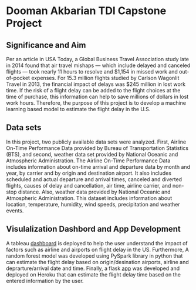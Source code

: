 # Dooman Akbarian TDI Capstone Project

## Significance and Aim

Per an article in USA Today, a Global Business Travel Association study late in 2014 found that air travel mishaps — which include delayed and canceled flights — took nearly 11 hours to resolve and $1,154 in missed work and out-of-pocket expenses. For 15.3 million flights studied by Carlson Wagonlit Travel in 2013, the financial impact of delays was $245 million in lost work time.
If the risk of a flight delay can be added to the flight choices at the time of purchase, this information can help to save millions of dollars in lost work hours. Therefore, the purpose of this project is to develop a machine learning based model to estimate the flight delay in the U.S. 


## Data sets

In this project, two publicly available data sets were analyzed. First, Airline On-Time Performance Data provided by Bureau of Transportation Statistics (BTS), and second, weather data set provided by National Oceanic and Atmospheric Administration. The Airline On-Time Performance Data includes information about on-time arrival and departure data by month and year, by carrier and by origin and destination airport. It also includes scheduled and actual departure and arrival times, canceled and diverted flights, causes of delay and cancellation, air time, airline carrier, and non-stop distance. Also, weather data provided by National Oceanic and Atmospheric Administration. This dataset includes information about location, temperature, humidity, wind speeds, precipitation and weather events. 

## Visulalization Dashbord and App Development 

A tableau [dashboard](https://public.tableau.com/profile/dooman.akbarian#!/vizhome/FlightDelayDashBoard_16140271131980/DelayDashBoard) is deployed to help the user understand the impact of factors such as airline and airports on flight delay in the US. 
Furthermore, A random forest model was developed using PySpark library in python that can estimate the flight delay based on origin/desination airports, airline and deprarture/arrival date and time. Finally, a flask [app](dooman-data-incubator.herokuapp.com) was developed and deployed on Heroku that can estimate the flight delay time based on the entered information by the user. 
